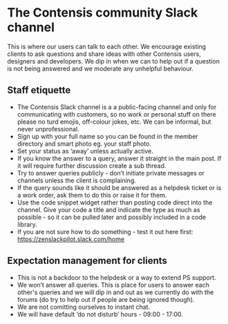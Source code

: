 # The Contensis community Slack channel

This is where our users can talk to each other. We encourage existing clients to ask questions and share ideas with other Contensis users, designers and developers. We dip in when we can to help out if a question is not being answered and we moderate any unhelpful behaviour.   

## Staff etiquette
- The Contensis Slack channel is a a public-facing channel and only for communicating with customers, so no work or personal stuff on there please no turd emojis, off-colour jokes, etc. We can be informal, but never unprofessional.
- Sign up with your full name so you can be found in the member directory and smart photo eg. your staff photo.
- Set your status as ‘away’ unless actually active.
- If you know the answer to a query, answer it straight in the main post. If it will require further discussion create a sub thread.
- Try to answer queries publicly - don’t initiate private messages or channels unless the client is complaining.
- If the query sounds like it should be answered as a helpdesk ticket or is a work order, ask them to do this or raise it for them.
- Use the code snippet widget rather than posting code direct into the channel. Give your code a title and indicate the type as much as possible - so it can be pulled later and possibly included in a code library.
- If you are not sure how to do something - test it out here first: https://zenslackpilot.slack.com/home

## Expectation management for clients
- This is not a backdoor to the helpdesk or a way to extend PS support.
- We won’t answer all queries. This is place for users to answer each other's queries and we will dip in and out as we currently do with the forums (do try to help out if people are being ignored though).
- We are not comitting ourselves to instant chat.
- We will have default ‘do not disturb’ hours - 09:00 - 17:00.

